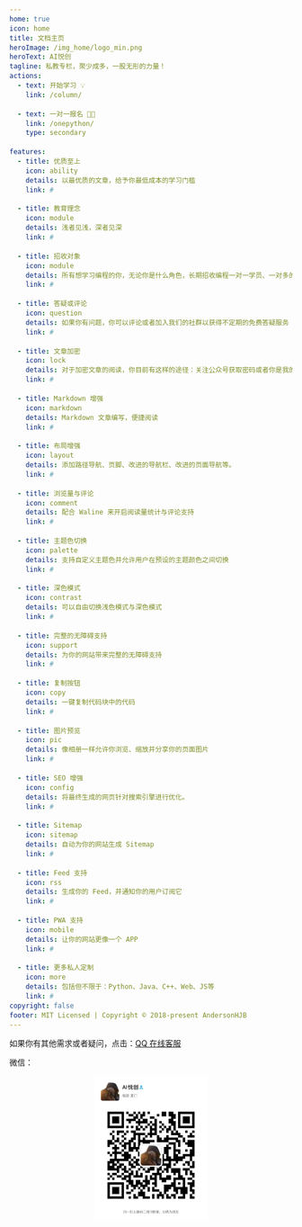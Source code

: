 ```yaml
---
home: true
icon: home
title: 文档主页
heroImage: /img_home/logo_min.png
heroText: AI悦创
tagline: 私教专栏，聚少成多，一股无形的力量！
actions:
  - text: 开始学习 💡
    link: /column/

  - text: 一对一报名 👩‍🎓
    link: /onepython/
    type: secondary

features:
  - title: 优质至上
    icon: ability
    details: 以最优质的文章，给予你最低成本的学习门槛
    link: #

  - title: 教育理念
    icon: module
    details: 浅者见浅，深者见深
    link: #

  - title: 招收对象
    icon: module
    details: 所有想学习编程的你，无论你是什么角色，长期招收编程一对一学员、一对多的小班优质学员【一对多需要等待】
    link: #

  - title: 答疑或评论
    icon: question
    details: 如果你有问题，你可以评论或者加入我们的社群以获得不定期的免费答疑服务【推荐知识星球】
    link: #

  - title: 文章加密
    icon: lock
    details: 对于加密文章的阅读，你目前有这样的途径：关注公众号获取密码或者你是我的学员
    link: #

  - title: Markdown 增强
    icon: markdown
    details: Markdown 文章编写，便捷阅读
    link: #

  - title: 布局增强
    icon: layout
    details: 添加路径导航、页脚、改进的导航栏、改进的页面导航等。
    link: #

  - title: 浏览量与评论
    icon: comment
    details: 配合 Waline 来开启阅读量统计与评论支持
    link: #

  - title: 主题色切换
    icon: palette
    details: 支持自定义主题色并允许用户在预设的主题颜色之间切换
    link: #

  - title: 深色模式
    icon: contrast
    details: 可以自由切换浅色模式与深色模式
    link: #

  - title: 完整的无障碍支持
    icon: support
    details: 为你的网站带来完整的无障碍支持
    link: #

  - title: 复制按钮
    icon: copy
    details: 一键复制代码块中的代码
    link: #

  - title: 图片预览
    icon: pic
    details: 像相册一样允许你浏览、缩放并分享你的页面图片
    link: #

  - title: SEO 增强
    icon: config
    details: 将最终生成的网页针对搜索引擎进行优化。
    link: #

  - title: Sitemap
    icon: sitemap
    details: 自动为你的网站生成 Sitemap
    link: #

  - title: Feed 支持
    icon: rss
    details: 生成你的 Feed，并通知你的用户订阅它
    link: #

  - title: PWA 支持
    icon: mobile
    details: 让你的网站更像一个 APP
    link: #

  - title: 更多私人定制
    icon: more
    details: 包括但不限于：Python、Java、C++、Web、JS等
    link: #	
copyright: false
footer: MIT Licensed | Copyright © 2018-present AndersonHJB
---
```


如果你有其他需求或者疑问，点击：[QQ 在线客服](http://wpa.qq.com/msgrd?v=3&uin=1432803776&site=qq&menu=yes)

微信：

<div align=center><img src="/ewm/Jiabcdefh.jpg" alt="微信号：Jiabcdefh" style="zoom:25%;" /></div>
